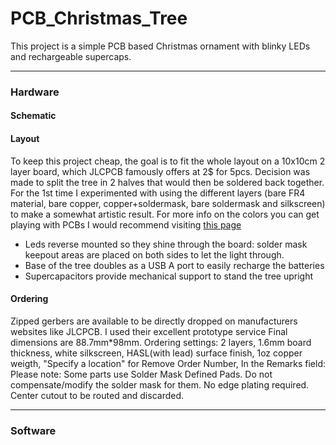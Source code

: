# PCB_Christmas_Tree
This project is a simple PCB based Christmas ornament with blinky LEDs and rechargeable supercaps.

---

### Hardware
#### Schematic
#### Layout
To keep this project cheap, the goal is to fit the whole layout on a 10x10cm 2 layer board, which JLCPCB famously offers at 2$ for 5pcs. Decision was made to split the tree in 2 halves that would then be soldered back together. 
For the 1st time I experimented with using the different layers (bare FR4 material, bare copper, copper+soldermask, bare soldermask and silkscreen) to make a somewhat artistic result. For more info on the colors you can get playing with PCBs I would recommend visiting [this page](https://github.com/Hanqaqa/PCB_Color_Palette)
- Leds reverse mounted so they shine through the board: solder mask keepout areas are placed on both sides to let the light through.
- Base of the tree doubles as a USB A port to easily recharge the batteries
- Supercapacitors provide mechanical support to stand the tree upright

#### Ordering
Zipped gerbers are available to be directly dropped on manufacturers websites like JLCPCB. I used their excellent prototype service
Final dimensions are 88.7mm*98mm.
Ordering settings: 2 layers, 1.6mm board thickness, white silkscreen, HASL(with lead) surface finish, 1oz copper weigth, "Specify a location" for Remove Order Number,
In the Remarks field: Please note: Some parts use Solder Mask Defined Pads. Do not compensate/modify the solder mask for them. No edge plating required. Center cutout to be routed and discarded.

---

### Software
